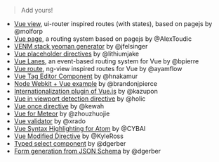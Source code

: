 > Add yours!

- [Vue view](https://github.com/molforp/vue-view), ui-router inspired routes (with states), based on pagejs by @molforp
- [Vue page](https://github.com/AlexToudic/vue-page), a routing system based on pagejs by @AlexToudic
- [VENM stack yeoman generator](https://github.com/jfelsinger/generator-venm) by @jfelsinger
- [Vue placeholder directives](https://github.com/lithiumjake/vue-placeholders) by @lithiumjake
- [Vue Lanes](https://github.com/bpierre/vue-lanes), an event-based routing system for Vue by @bpierre
- [Vue route](https://github.com/ayamflow/vue-route), ng-view inspired routes for Vue by @ayamflow
- [Vue Tag Editor Component](https://github.com/hnakamur/vue.tag-editor.js) by @hnakamur
- [Node Webkit + Vue example](https://github.com/brandonjpierce/node-webkit-boilerplate) by @brandonjpierce
- [Internationalization plugin of Vue.js](https://github.com/kazupon/vue-i18n) by @kazupon
- [Vue in viewport detection directive](https://github.com/holic/vue-viewport) by @holic
- [Vue once directive](https://github.com/kewah/vue-once) by @kewah
- [Vue for Meteor](https://github.com/zhouzhuojie/meteor-vue) by @zhouzhuojie
- [Vue validator](https://github.com/xrado/vue-validator) by @xrado
- [Vue Syntax Highlighting for Atom](https://atom.io/packages/language-vue-component) by @CYBAI
- [Vue Modified Directive](https://github.com/KyleRoss/vue-modified) by @KyleRoss
- [Typed select component](https://github.com/dgerber/vue-select-js) by @dgerber
- [Form generation from JSON Schema](https://github.com/dgerber/vue-select-js) by @dgerber